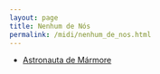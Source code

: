 ```yaml
---
layout: page
title: Nenhum de Nós
permalink: /midi/nenhum_de_nos.html
---
```


* [Astronauta de Mármore](https://objectstorage.sa-saopaulo-1.oraclecloud.com/n/grwdgud0delr/b/victor3d.com.br/o/midi%2Fastronau.mid)